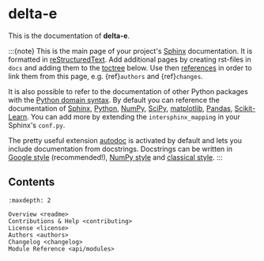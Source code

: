 # delta-e

This is the documentation of **delta-e**.

:::{note}
This is the main page of your project's [Sphinx] documentation.
It is formatted in [reStructuredText]. Add additional pages
by creating rst-files in `docs` and adding them to the [toctree] below.
Use then [references] in order to link them from this page, e.g.
{ref}`authors` and {ref}`changes`.

It is also possible to refer to the documentation of other Python packages
with the [Python domain syntax]. By default you can reference the
documentation of [Sphinx], [Python], [NumPy], [SciPy], [matplotlib],
[Pandas], [Scikit-Learn]. You can add more by extending the
`intersphinx_mapping` in your Sphinx's `conf.py`.

The pretty useful extension [autodoc] is activated by default and lets
you include documentation from docstrings. Docstrings can be written in
[Google style] (recommended!), [NumPy style] and [classical style].
:::

## Contents

```{toctree}
:maxdepth: 2

Overview <readme>
Contributions & Help <contributing>
License <license>
Authors <authors>
Changelog <changelog>
Module Reference <api/modules>
```

<!--
## Indices and tables

- {ref}`genindex`
- {ref}`modindex`
- {ref}`search`
-->

[autodoc]: https://www.sphinx-doc.org/en/master/ext/autodoc.html
[classical style]: https://www.sphinx-doc.org/en/master/domains.html#info-field-lists
[google style]: https://google.github.io/styleguide/pyguide.html#38-comments-and-docstrings
[matplotlib]: https://matplotlib.org/contents.html#
[numpy]: https://numpy.org/doc/stable
[numpy style]: https://numpydoc.readthedocs.io/en/latest/format.html
[pandas]: https://pandas.pydata.org/pandas-docs/stable
[python]: https://docs.python.org/
[python domain syntax]: https://www.sphinx-doc.org/en/master/usage/restructuredtext/domains.html#the-python-domain
[references]: https://www.sphinx-doc.org/en/stable/markup/inline.html
[restructuredtext]: https://www.sphinx-doc.org/en/master/usage/restructuredtext/basics.html
[scikit-learn]: https://scikit-learn.org/stable
[scipy]: https://docs.scipy.org/doc/scipy/reference/
[sphinx]: https://www.sphinx-doc.org/
[toctree]: https://www.sphinx-doc.org/en/master/usage/restructuredtext/directives.html
